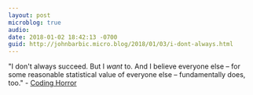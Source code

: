 ```yaml
---
layout: post
microblog: true
audio: 
date: 2018-01-02 18:42:13 -0700
guid: http://johnbarbic.micro.blog/2018/01/03/i-dont-always.html
---
```

"I don't always succeed. But I _want_ to. And I believe everyone else – for some reasonable statistical value of everyone else – fundamentally does, too." - [Coding Horror](https://blog.codinghorror.com/to-serve-man-with-software/)
